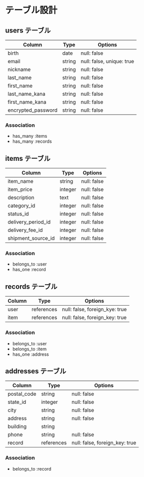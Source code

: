 # テーブル設計

## users テーブル

| Column              | Type    | Options                        |
| ------------------- | ------- | ------------------------------ |
| birth               | date    | null: false                    |
| email               | string  | null: false, unique: true      |
| nickname            | string  | null: false                    |
| last_name           | string  | null: false                    |
| first_name          | string  | null: false                    |
| last_name_kana      | string  | null: false                    |
| first_name_kana     | string  | null: false
| encrypted_password  | string  | null: false

### Association
- has_many :items
- has_many :records


## items テーブル

| Column              | Type       | Options                        |
| ------------------- | ---------- | ------------------------------ |
| item_name           | string     | null: false                    |
| item_price          | integer    | null: false                    |
| description         | text       | null: false                    |
| category_id         | integer    | null: false                    |
| status_id           | integer    | null: false                    |
| delivery_period_id  | integer    | null: false                    |
| delivery_fee_id     | integer    | null: false                    |
| shipment_source_id  | integer    | null: false                    |

### Association
- belongs_to :user
- has_one    :record


## records テーブル

| Column       | Type       | Options                        |
| ------------ | ---------- | ------------------------------ |
| user         | references | null: false, foreign_kye: true |
| item         | references | null: false, foreign_key: true |

### Association
- belongs_to :user
- belongs_to :item
- has_one    :address


## addresses テーブル

| Column        | Type       | Options                       |
| ------------- | ---------- | ----------------------------- |
| postal_code   | string     | null: false                   |
| state_id      | integer    | null: false                   |
| city          | string     | null: false                   |
| address       | string     | null: false                   |
| building      | string     |                    |
| phone         | string     | null: false                   |
| record        | references | null: false, foreign_key: true|

### Association
- belongs_to :record
